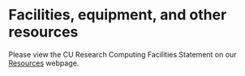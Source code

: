 # Facilities, equipment, and other resources

Please view the CU Research Computing Facilities Statement on our [Resources](https://www.colorado.edu/rc/resources) webpage.

